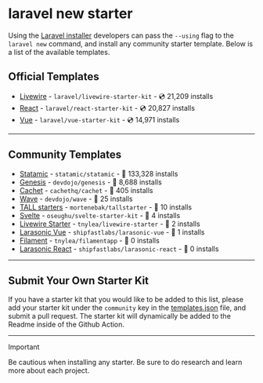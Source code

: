 # laravel new starter

Using the [Laravel installer](https://laravel.com/docs/installation#installing-php) developers can pass the `--using` flag to the `laravel new` command, and install any community starter template. Below is a list of the available templates.

## Official Templates

- [Livewire](https://github.com/laravel/livewire-starter-kit) - `laravel/livewire-starter-kit` - 💿 21,209 installs
- [React](https://github.com/laravel/react-starter-kit) - `laravel/react-starter-kit` - 💿 20,827 installs
- [Vue](https://github.com/laravel/vue-starter-kit) - `laravel/vue-starter-kit` - 💿 14,971 installs

---

## Community Templates

- [Statamic](https://github.com/statamic/statamic) - `statamic/statamic` - 💾 133,328 installs
- [Genesis](https://github.com/thedevdojo/genesis) - `devdojo/genesis` - 💾 8,688 installs
- [Cachet](https://github.com/cachethq/cachet) - `cachethq/cachet` - 💾 405 installs
- [Wave](https://github.com/thedevdojo/wave) - `devdojo/wave` - 💾 25 installs
- [TALL starters](https://github.com/mortenebak/tallstarter) - `mortenebak/tallstarter` - 💾 10 installs
- [Svelte](https://github.com/oseughu/svelte-starter-kit) - `oseughu/svelte-starter-kit` - 💾 4 installs
- [Livewire Starter](https://github.com/tnylea/livewire-starter) - `tnylea/livewire-starter` - 💾 2 installs
- [Larasonic Vue](https://github.com/shipfastlabs/larasonic-vue) - `shipfastlabs/larasonic-vue` - 💾 1 installs
- [Filament](https://github.com/tnylea/filamentapp) - `tnylea/filamentapp` - 💾 0 installs
- [Larasonic React](https://github.com/shipfastlabs/larasonic-react) - `shipfastlabs/larasonic-react` - 💾 0 installs

---

## Submit Your Own Starter Kit

If you have a starter kit that you would like to be added to this list, please add your starter kit under the `community` key in the [templates.json](templates.json) file, and submit a pull request. The starter kit will dynamically be added to the Readme inside of the Github Action.

---

> [!IMPORTANT]
> Be cautious when installing any starter. Be sure to do research and learn more about each project.

